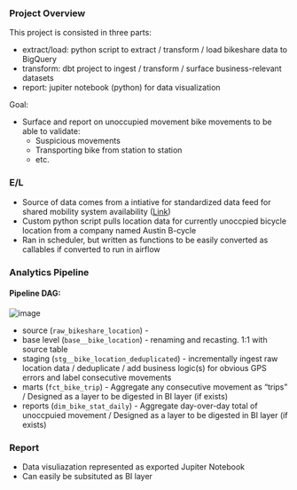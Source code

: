 ### Project Overview

This project is consisted in three parts:

- extract/load: python script to extract / transform / load bikeshare data to BigQuery
- transform: dbt project to ingest / transform / surface business-relevant datasets
- report: jupiter notebook (python) for data visualization

Goal:

- Surface and report on unoccupied movement bike movements to be able to validate:
    - Suspicious movements
    - Transporting bike from station to station
    - etc.

### E/L

- Source of data comes from a intiative for standardized data feed for shared mobility system availability ([Link](https://github.com/NABSA/gbfs))
- Custom python script pulls location data for currently unoccpied bicycle location from a company named Austin B-cycle
- Ran in scheduler, but written as functions to be easily converted as callables if converted to run in airflow

### Analytics Pipeline

#### Pipeline DAG:
![image](https://user-images.githubusercontent.com/52013434/179142974-2ca1bdea-73a6-4cd6-892e-1a1fc0742e72.png)

- source (`raw_bikeshare_location`) - 
- base level (`base__bike_location`) - renaming and recasting. 1:1 with source table
- staging (`stg__bike_location_deduplicated`) - incrementally ingest raw location data / deduplicate / add business logic(s) for obvious GPS errors and label consecutive movements
- marts (`fct_bike_trip`) - Aggregate any consecutive movement as “trips” / Designed as a layer to be digested in BI layer (if exists)
- reports (`dim_bike_stat_daily`) - Aggregate day-over-day total of unoccpuied movement / Designed as a layer to be digested in BI layer (if exists)

### Report

- Data visuliazation represented as exported Jupiter Notebook
- Can easily be subsituted as BI layer
